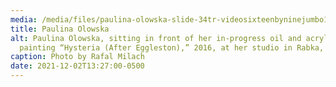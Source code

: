 ```yaml
---
media: /media/files/paulina-olowska-slide-34tr-videosixteenbyninejumbo1600.jpeg
title: Paulina Olowska
alt: Paulina Olowska, sitting in front of her in-progress oil and acrylic
  painting “Hysteria (After Eggleston),” 2016, at her studio in Rabka, Poland.
caption: Photo by Rafal Milach
date: 2021-12-02T13:27:00-0500
---
```


